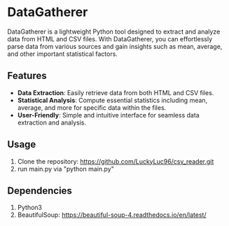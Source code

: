 # DataGatherer

DataGatherer is a lightweight Python tool designed to extract and analyze data from HTML and CSV files. With DataGatherer, you can effortlessly parse data from various sources and gain insights such as mean, average, and other important statistical factors.

## Features

- **Data Extraction**: Easily retrieve data from both HTML and CSV files.
- **Statistical Analysis**: Compute essential statistics including mean, average, and more for specific data within the files.
- **User-Friendly**: Simple and intuitive interface for seamless data extraction and analysis.

## Usage

1. Clone the repository: https://github.com/LuckyLuc96/csv_reader.git
2. run main.py via "python main.py"

## Dependencies
1) Python3
2) BeautifulSoup: https://beautiful-soup-4.readthedocs.io/en/latest/